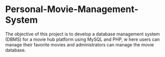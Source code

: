 # Personal-Movie-Management-System
The objective of this project is to develop a database management system (DBMS) for a movie hub platform using MySQL and PHP, w here users can manage their favorite movies and administrators can manage the movie database.
